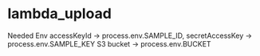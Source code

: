 # lambda_upload

Needed Env
accessKeyId -> process.env.SAMPLE_ID,
secretAccessKey -> process.env.SAMPLE_KEY
S3 bucket -> process.env.BUCKET
